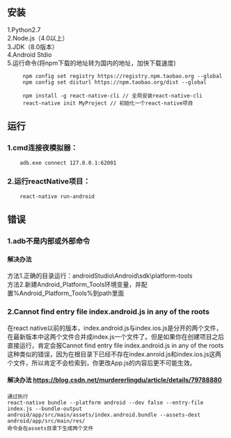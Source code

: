 ## 安装
1.Python2.7<br>
2.Node.js（4.0以上）<br>
3.JDK（8.0版本）<br>
4.Android Stdio<br>
5.运行命令(将npm下载的地址转为国内的地址，加快下载速度)
```
     npm config set registry https://registry.npm.taobao.org --global 
     npm config set disturl https://npm.taobao.org/dist --global

     npm install -g react-native-cli // 全局安装react-native-cli
     react-native init MyProject // 初始化一个react-native项目
```



## 运行
### 1.cmd连接夜模拟器：
```
    adb.exe connect 127.0.0.1:62001
```

### 2.运行reactNative项目：
```
    react-native run-android
```

## 错误
### 1.adb不是内部或外部命令
#### 解决办法
方法1.正确的目录运行：androidStudio\Android\sdk\platform-tools<br>
方法2.新建Android_Platform_Tools环境变量，并配置%Android_Platform_Tools%到path里面<br>

### 2.Cannot find entry file index.android.js in any of the roots
在react native以前的版本，index.android.js与index.ios.js是分开的两个文件，在最新版本中这两个文件合并成index.js一个文件了。但是如果你在创建项目之后直接运行，肯定会报Cannot find entry file index.android.js in any of the roots这种类似的错误，因为在根目录下已经不存在index.anroid.js和index.ios.js这两个文件，所以肯定不会检索到，你更改App.js的内容后更不可能生效。
#### 解决办法 https://blog.csdn.net/murdererlingdu/article/details/79788880
```
通过执行
react-native bundle --platform android --dev false --entry-file index.js --bundle-output android/app/src/main/assets/index.android.bundle --assets-dest android/app/src/main/res/
命令会在assets目录下生成两个文件
```
